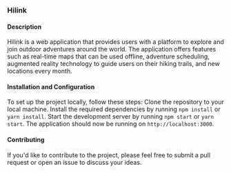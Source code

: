 ### Hilink

#### Description

Hilink is a web application that provides users with a platform to explore and join outdoor adventures around the world. The application offers features such as real-time maps that can be used offline, adventure scheduling, augmented reality technology to guide users on their hiking trails, and new locations every month.

#### Installation and Configuration

To set up the project locally, follow these steps:
Clone the repository to your local machine.
Install the required dependencies by running `npm install` or `yarn install`.
Start the development server by running `npm start` or `yarn start`.
The application should now be running on `http://localhost:3000`.

#### Contributing

If you'd like to contribute to the project, please feel free to submit a pull request or open an issue to discuss your ideas.